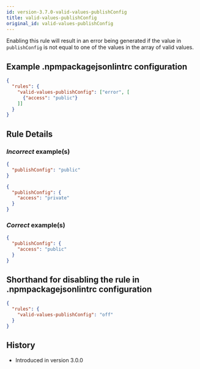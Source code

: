```yaml
---
id: version-3.7.0-valid-values-publishConfig
title: valid-values-publishConfig
original_id: valid-values-publishConfig
---
```


Enabling this rule will result in an error being generated if the value in `publishConfig` is not equal to one of the values in the array of valid values.

## Example .npmpackagejsonlintrc configuration

```json
{
  "rules": {
    "valid-values-publishConfig": ["error", [
      {"access": "public"}
    ]]
  }
}
```

## Rule Details

### *Incorrect* example(s)

```json
{
  "publishConfig": "public"
}
```

```json
{
  "publishConfig": {
    "access": "private"
  }
}
```

### *Correct* example(s)

```json
{
  "publishConfig": {
    "access": "public"
  }
}
```


## Shorthand for disabling the rule in .npmpackagejsonlintrc configuration

```json
{
  "rules": {
    "valid-values-publishConfig": "off"
  }
}
```

## History

* Introduced in version 3.0.0
